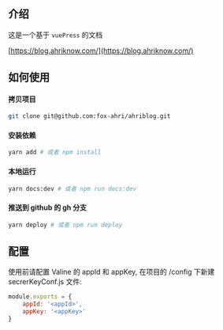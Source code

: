 ## 介绍

这是一个基于 `vuePress` 的文档

[https://blog.ahriknow.com/](https://blog.ahriknow.com/)

## 如何使用
#### 拷贝项目
```sh
git clone git@github.com:fox-ahri/ahriblog.git
```
#### 安装依赖
```sh
yarn add # 或者 npm install
```
#### 本地运行
```sh
yarn docs:dev # 或者 npm run decs:dev
```
#### 推送到 github 的 gh 分支
```sh
yarn deploy # 或者 npm run deploy
```

## 配置
使用前请配置 Valine 的 appId 和 appKey,
在项目的 /config 下新建 secrerKeyConf.js 文件:
```js
module.exports = {
    appId: '<appId>',
    appKey: '<appKey>'
}
```

